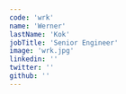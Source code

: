 ```yaml
---
code: 'wrk'
name: 'Werner'
lastName: 'Kok'
jobTitle: 'Senior Engineer'
image: 'wrk.jpg'
linkedin: ''
twitter: ''
github: ''
---
```

